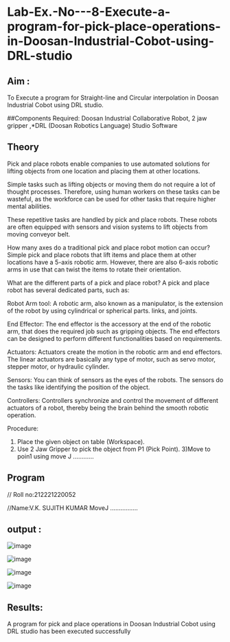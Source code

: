 # Lab-Ex.-No---8-Execute-a-program-for-pick-place-operations-in-Doosan-Industrial-Cobot-using-DRL-studio
## Aim :
To Execute a program for Straight-line and Circular interpolation in Doosan Industrial Cobot using DRL studio.

##Components Required: Doosan Industrial Collaborative Robot, 2 jaw gripper ,*DRL (Doosan Robotics Language) Studio Software


## Theory 
Pick and place robots enable companies to use automated solutions for lifting objects from one location and placing them at other locations.

Simple tasks such as lifting objects or moving them do not require a lot of thought processes. Therefore, using human workers on these tasks can be wasteful, as the workforce can be used for other tasks that require higher mental abilities.

These repetitive tasks are handled by pick and place robots. These robots are often equipped with sensors and vision systems to lift objects from moving conveyor belt.

How many axes do a traditional pick and place robot motion can occur?
Simple pick and place robots that lift items and place them at other locations have a 5-axis robotic arm. However, there are also 6-axis robotic arms in use that can twist the items to rotate their orientation.

What are the different parts of a pick and place robot?
A pick and place robot has several dedicated parts, such as:

Robot Arm tool: A robotic arm, also known as a manipulator, is the extension of the robot by using cylindrical or spherical parts. links, and joints.

End Effector: The end effector is the accessory at the end of the robotic arm, that does the required job such as gripping objects. The end effectors can be designed to perform different functionalities based on requirements.

Actuators: Actuators create the motion in the robotic arm and end effectors. The linear actuators are basically any type of motor, such as servo motor, stepper motor, or hydraulic cylinder.

Sensors: You can think of sensors as the eyes of the robots. The sensors do the tasks like identifying the position of the object.

Controllers: Controllers synchronize and control the movement of different actuators of a robot, thereby being the brain behind the smooth robotic operation.



Procedure:


1) Place the given object on table (Workspace).
2) Use 2 Jaw Gripper to pick the object from P1 (Pick Point). 
3)Move to poin1 using move J
............


## Program 
// Roll no:212221220052

//Name:V.K. SUJITH KUMAR
MoveJ ................

## output : 




![image](https://github.com/KathirvelAIDS/Lab-Ex.-No---8-Execute-a-program-for-pick-place-operations-in-Doosan-Industrial-Cobot-using-DRL-st/assets/94911373/318caaaf-8425-4ffe-975d-81723895aa06)




![image](https://github.com/KathirvelAIDS/Lab-Ex.-No---8-Execute-a-program-for-pick-place-operations-in-Doosan-Industrial-Cobot-using-DRL-st/assets/94911373/f509c1ff-abc0-4d17-b864-aaa898ad8723)





![image](https://github.com/KathirvelAIDS/Lab-Ex.-No---8-Execute-a-program-for-pick-place-operations-in-Doosan-Industrial-Cobot-using-DRL-st/assets/94911373/fc20690c-db66-461e-b554-7b5e517472cc)







![image](https://github.com/KathirvelAIDS/Lab-Ex.-No---8-Execute-a-program-for-pick-place-operations-in-Doosan-Industrial-Cobot-using-DRL-st/assets/94911373/fae65be6-8ff7-483d-8d8d-c603ebb7aae4)



## Results: 



A program for pick and place operations in Doosan Industrial Cobot using DRL studio has been executed successfully



